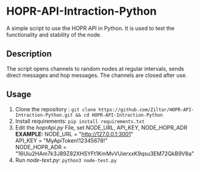 # HOPR-API-Intraction-Python
A simple script to use the HOPR API in Python. It is used to test the functionality and stability of the node.

## Description
The script opens channels to random nodes at regular intervals, sends direct messages and hop messages. The channels are closed after use.
## Usage

1. Clone the repository : `git clone https://github.com/Ziltar/HOPR-API-Intraction-Python.git && cd HOPR-API-Intraction-Python` 
3. Install requirements: `pip install requirements.txt `
4. Edit the *hoprApi.py* File, set NODE_URL, API_KEY, NODE_HOPR_ADR<br>
	**EXAMPLE:**<bt>
	NODE_URL = "http://127.0.0.1:3001" <br>
	API_KEY = "MyApiToken!12345678!"<br>
	NODE_HOPR_ADR = "16Uiu2HAm7k3J89Z82XHSYFt1KmMvVUierxxK9qsu3EM72QkB9V8a"
5. Run *node-text.py*: `python3 node-test.py`
